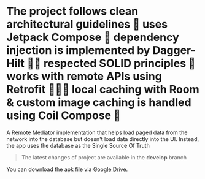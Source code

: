 # The project follows clean architectural guidelines 🧼 uses Jetpack Compose 🌈 dependency injection is implemented by Dagger-Hilt 🥷🏼 respected SOLID principles 🚧 works with remote APIs using Retrofit 👨🏼‍💻 local caching with Room & custom image caching is handled using Coil Compose 🍄

A Remote Mediator implementation that helps load paged data from the network into the database but doesn't load data directly into the UI. Instead, the app uses the database as the Single Source Of Truth 
 > The latest changes of project are available in the **develop** branch
>
You can download the apk file via [Google Drive](https://drive.google.com/file/d/1-KtQGMDp67jaPs-YjU39_gO42LqnL0O1/view?usp=sharing).
